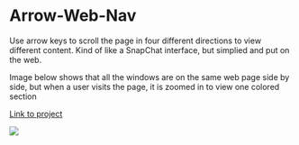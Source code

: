 # Arrow-Web-Nav
Use arrow keys to scroll the page in four different directions to view different content. Kind of like a SnapChat interface, but simplied and put on the web.

Image below shows that all the windows are on the same web page side by side, but when a user visits the page, it is zoomed in to view one colored section

<a href="https://jsfiddle.net/rooky218/wtgu14vt/">Link to project</a>

<img src="https://s7.postimg.cc/ee1eck8ij/Screen_Shot_2018-05-27_at_12.51.23_AM.png">
